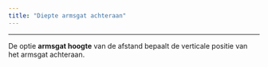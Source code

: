 ```yaml
---
title: "Diepte armsgat achteraan"
---
```


***

De optie **armsgat hoogte** van de afstand bepaalt de verticale positie van het armsgat achteraan.




